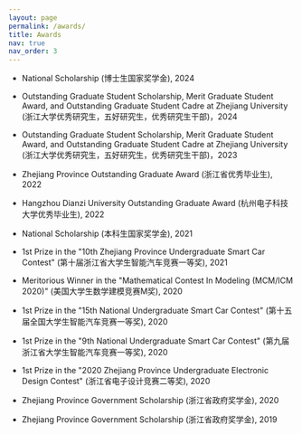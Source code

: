 ```yaml
---
layout: page
permalink: /awards/
title: Awards
nav: true
nav_order: 3
---
```


- National Scholarship (博士生国家奖学金), 2024

- Outstanding Graduate Student Scholarship, Merit Graduate Student Award, and Outstanding Graduate Student Cadre at Zhejiang University (浙江大学优秀研究生，五好研究生，优秀研究生干部)，2024

- Outstanding Graduate Student Scholarship, Merit Graduate Student Award, and Outstanding Graduate Student Cadre at Zhejiang University (浙江大学优秀研究生，五好研究生，优秀研究生干部)，2023

- Zhejiang Province Outstanding Graduate Award (浙江省优秀毕业生), 2022

- Hangzhou Dianzi University Outstanding Graduate Award (杭州电子科技大学优秀毕业生), 2022

- National Scholarship (本科生国家奖学金), 2021

- 1st Prize in the "10th Zhejiang Province Undergraduate Smart Car Contest" (第十届浙江省大学生智能汽车竞赛一等奖), 2021

- Meritorious Winner in the "Mathematical Contest In Modeling (MCM/ICM 2020)" (美国大学生数学建模竞赛M奖), 2020

- 1st Prize in the "15th National Undergraduate Smart Car Contest" (第十五届全国大学生智能汽车竞赛一等奖), 2020

- 1st Prize in the "9th National Undergraduate Smart Car Contest" (第九届浙江省大学生智能汽车竞赛一等奖), 2020

- 1st Prize in the "2020 Zhejiang Province Undergraduate Electronic Design Contest" (浙江省电子设计竞赛二等奖), 2020

- Zhejiang Province Government Scholarship (浙江省政府奖学金), 2020

- Zhejiang Province Government Scholarship (浙江省政府奖学金), 2019
